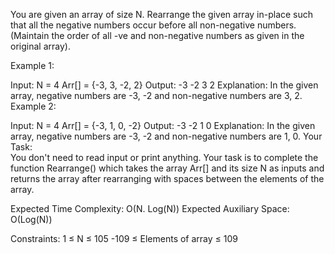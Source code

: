 You are given an array of size N. Rearrange the given array in-place such that all the negative numbers occur before all non-negative numbers.
(Maintain the order of all -ve and non-negative numbers as given in the original array).

Example 1:

Input:
N = 4
Arr[] = {-3, 3, -2, 2}
Output:
-3 -2 3 2
Explanation:
In the given array, negative numbers
are -3, -2 and non-negative numbers are 3, 2. 
Example 2:

Input:
N = 4
Arr[] = {-3, 1, 0, -2}
Output:
-3 -2 1 0
Explanation:
In the given array, negative numbers
are -3, -2 and non-negative numbers are 1, 0.
Your Task:  
You don't need to read input or print anything. Your task is to complete the function Rearrange() which takes the array Arr[] and its size N as inputs and returns the array after rearranging with spaces between the elements of the array.

Expected Time Complexity: O(N. Log(N))
Expected Auxiliary Space: O(Log(N))

Constraints:
1 ≤ N ≤ 105
-109 ≤ Elements of array ≤ 109
